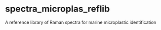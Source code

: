 # spectra_microplas_reflib
A reference library of Raman spectra for marine microplastic identification
